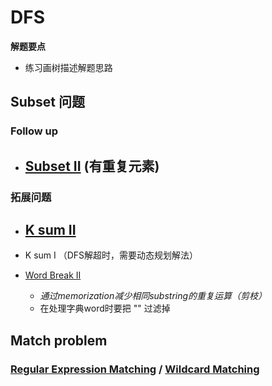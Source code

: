 # DFS

**解题要点**
- 练习画树描述解题思路

## Subset 问题



### Follow up
- [Subset II](https://leetcode.com/problems/subsets-ii/description/) (有重复元素)
  - 

### 拓展问题
- [K sum II](https://www.lintcode.com/problem/k-sum-ii/description)
  - 
- K sum I （DFS解超时，需要动态规划解法）
  
- [Word Break II](https://leetcode.com/problems/word-break-ii/description/)
  - *通过memorization减少相同substring的重复运算（剪枝）*
  - 在处理字典word时要把 "" 过滤掉

## Match problem

### [Regular Expression Matching](https://leetcode.com/problems/regular-expression-matching/description/) / [Wildcard Matching](https://leetcode.com/problems/wildcard-matching/description/)
